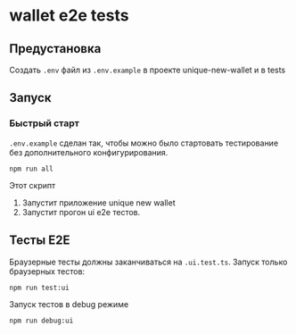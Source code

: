 # wallet e2e tests

## Предустановка

Создать `.env` файл из `.env.example` в проекте unique-new-wallet и в tests

## Запуск

### Быстрый старт

`.env.example` сделан так, чтобы можно было стартовать тестирование без дополнительного конфигурирования.

```
npm run all
```

Этот скрипт

1. Запустит приложение unique new wallet
2. Запустит прогон ui e2e тестов.


## Тесты E2E

Браузерные тесты должны заканчиваться на `.ui.test.ts`. Запуск только браузерных тестов:

```
npm run test:ui
```

Запуск тестов в debug режиме 

```
npm run debug:ui
```
